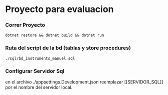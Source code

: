 # Proyecto para evaluacion


### Correr Proyecto


```
dotnet restore && dotnet build && dotnet run
```

### Ruta del script de la bd (tablas y store procedures)

```
./sql/bd_instruments_manuel.sql
```

### Configurar Servidor Sql

en el archivo ./appsettings.Development.json reemplazar [[SERVIDOR_SQL]] por el nombre del servidor local.


